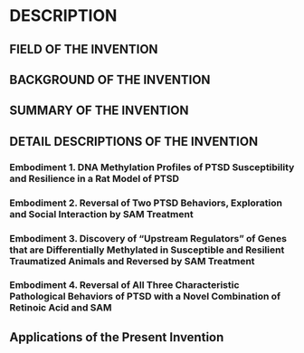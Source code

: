 # DESCRIPTION

## FIELD OF THE INVENTION

## BACKGROUND OF THE INVENTION

## SUMMARY OF THE INVENTION

## DETAIL DESCRIPTIONS OF THE INVENTION

### Embodiment 1. DNA Methylation Profiles of PTSD Susceptibility and Resilience in a Rat Model of PTSD

### Embodiment 2. Reversal of Two PTSD Behaviors, Exploration and Social Interaction by SAM Treatment

### Embodiment 3. Discovery of “Upstream Regulators” of Genes that are Differentially Methylated in Susceptible and Resilient Traumatized Animals and Reversed by SAM Treatment

### Embodiment 4. Reversal of All Three Characteristic Pathological Behaviors of PTSD with a Novel Combination of Retinoic Acid and SAM

## Applications of the Present Invention

